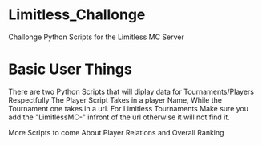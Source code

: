 # Limitless_Challonge
Challonge Python Scripts for the Limitless MC Server


# Basic User Things
There are two Python Scripts that will diplay data for Tournaments/Players Respectfully
The Player Script Takes in a player Name, While the Tournament one takes in a url.
For Limitless Tournaments Make sure you add the "LimitlessMC-" infront of the url otherwise it will not find it. 

More Scripts to come About Player Relations and Overall Ranking

